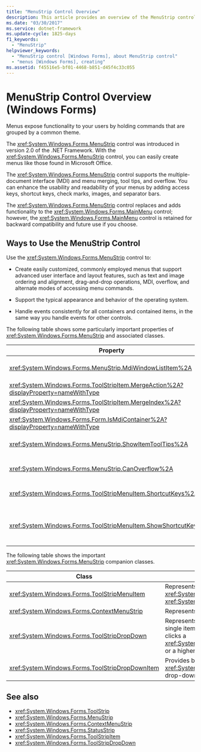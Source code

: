 ```yaml
---
title: "MenuStrip Control Overview"
description: This article provides an overview of the MenuStrip control in Windows Forms, which allows you to easily create menus like those found in Microsoft Office.
ms.date: "03/30/2017"
ms.service: dotnet-framework
ms.update-cycle: 1825-days
f1_keywords:
  - "MenuStrip"
helpviewer_keywords:
  - "MenuStrip control [Windows Forms], about MenuStrip control"
  - "menus [Windows Forms], creating"
ms.assetid: f45516e5-bf01-4468-b851-d45f4c33c055
---
```

# MenuStrip Control Overview (Windows Forms)

Menus expose functionality to your users by holding commands that are grouped by a common theme.

The <xref:System.Windows.Forms.MenuStrip> control was introduced in version 2.0 of the .NET Framework. With the <xref:System.Windows.Forms.MenuStrip> control, you can easily create menus like those found in Microsoft Office.

The <xref:System.Windows.Forms.MenuStrip> control supports the multiple-document interface (MDI) and menu merging, tool tips, and overflow. You can enhance the usability and readability of your menus by adding access keys, shortcut keys, check marks, images, and separator bars.

The <xref:System.Windows.Forms.MenuStrip> control replaces and adds functionality to the <xref:System.Windows.Forms.MainMenu> control; however, the <xref:System.Windows.Forms.MainMenu> control is retained for backward compatibility and future use if you choose.

## Ways to Use the MenuStrip Control

Use the <xref:System.Windows.Forms.MenuStrip> control to:

- Create easily customized, commonly employed menus that support advanced user interface and layout features, such as text and image ordering and alignment, drag-and-drop operations, MDI, overflow, and alternate modes of accessing menu commands.

- Support the typical appearance and behavior of the operating system.

- Handle events consistently for all containers and contained items, in the same way you handle events for other controls.

The following table shows some particularly important properties of <xref:System.Windows.Forms.MenuStrip> and associated classes.

|Property|Description|
|--------------|-----------------|
|<xref:System.Windows.Forms.MenuStrip.MdiWindowListItem%2A>|Gets or sets the <xref:System.Windows.Forms.ToolStripMenuItem> that is used to display a list of MDI child forms.|
|<xref:System.Windows.Forms.ToolStripItem.MergeAction%2A?displayProperty=nameWithType>|Gets or sets how child menus are merged with parent menus in MDI applications.|
|<xref:System.Windows.Forms.ToolStripItem.MergeIndex%2A?displayProperty=nameWithType>|Gets or sets the position of a merged item within a menu in MDI applications.|
|<xref:System.Windows.Forms.Form.IsMdiContainer%2A?displayProperty=nameWithType>|Gets or sets a value indicating whether the form is a container for MDI child forms.|
|<xref:System.Windows.Forms.MenuStrip.ShowItemToolTips%2A>|Gets or sets a value indicating whether tool tips are shown for the <xref:System.Windows.Forms.MenuStrip>.|
|<xref:System.Windows.Forms.MenuStrip.CanOverflow%2A>|Gets or sets a value indicating whether the <xref:System.Windows.Forms.MenuStrip> supports overflow functionality.|
|<xref:System.Windows.Forms.ToolStripMenuItem.ShortcutKeys%2A>|Gets or sets the shortcut keys associated with the <xref:System.Windows.Forms.ToolStripMenuItem>.|
|<xref:System.Windows.Forms.ToolStripMenuItem.ShowShortcutKeys%2A>|Gets or sets a value indicating whether the shortcut keys that are associated with the <xref:System.Windows.Forms.ToolStripMenuItem> are displayed next to the <xref:System.Windows.Forms.ToolStripMenuItem>.|

The following table shows the important <xref:System.Windows.Forms.MenuStrip> companion classes.

|Class|Description|
|-----------|-----------------|
|<xref:System.Windows.Forms.ToolStripMenuItem>|Represents a selectable option displayed on a <xref:System.Windows.Forms.MenuStrip> or <xref:System.Windows.Forms.ContextMenuStrip>.|
|<xref:System.Windows.Forms.ContextMenuStrip>|Represents a shortcut menu.|
|<xref:System.Windows.Forms.ToolStripDropDown>|Represents a control that allows the user to select a single item from a list that is displayed when the user clicks a <xref:System.Windows.Forms.ToolStripDropDownButton> or a higher-level menu item.|
|<xref:System.Windows.Forms.ToolStripDropDownItem>|Provides basic functionality for controls derived from <xref:System.Windows.Forms.ToolStripItem> that display drop-down items when clicked.|

## See also

- <xref:System.Windows.Forms.ToolStrip>
- <xref:System.Windows.Forms.MenuStrip>
- <xref:System.Windows.Forms.ContextMenuStrip>
- <xref:System.Windows.Forms.StatusStrip>
- <xref:System.Windows.Forms.ToolStripItem>
- <xref:System.Windows.Forms.ToolStripDropDown>
